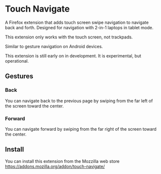 # Touch Navigate
A Firefox extension that adds touch screen swipe navigation to navigate back and forth. Designed for navigation with 2-in-1 laptops in tablet mode. 

This extension only works with the touch screen, not trackpads.

Similar to gesture navigation on Android devices.

This extension is still early on in development. It is experimental, but operational.

## Gestures
### Back
You can navigate back to the previous page by swiping from the far left of the screen toward the center.

### Forward
 You can navigate forward by swiping from the far right of the screen toward the center.
 
## Install
You can install this extension from the Mozzilla web store
https://addons.mozilla.org/addon/touch-navigate/
